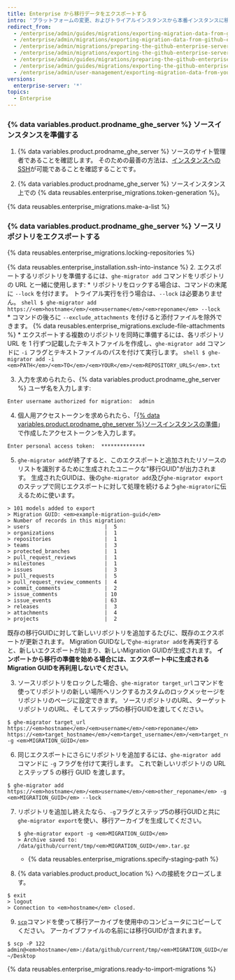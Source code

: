 ```yaml
---
title: Enterprise から移行データをエクスポートする
intro: 'プラットフォームの変更、およびトライアルインスタンスから本番インスタンスに移行するには、インスタンスを準備して、リポジトリをロックし、移行アーカイブを生成することで、{% data variables.product.prodname_ghe_server %} インスタンスから移行データをエクスポートできます。'
redirect_from:
  - /enterprise/admin/guides/migrations/exporting-migration-data-from-github-enterprise/
  - /enterprise/admin/migrations/exporting-migration-data-from-github-enterprise-server
  - /enterprise/admin/migrations/preparing-the-github-enterprise-server-source-instance
  - /enterprise/admin/migrations/exporting-the-github-enterprise-server-source-repositories
  - /enterprise/admin/guides/migrations/preparing-the-github-enterprise-source-instance/
  - /enterprise/admin/guides/migrations/exporting-the-github-enterprise-source-repositories/
  - /enterprise/admin/user-management/exporting-migration-data-from-your-enterprise
versions:
  enterprise-server: '*'
topics:
  - Enterprise
---
```


### {% data variables.product.prodname_ghe_server %} ソースインスタンスを準備する

1. {% data variables.product.prodname_ghe_server %} ソースのサイト管理者であることを確認します。 そのための最善の方法は、[インスタンスへのSSH](/enterprise/admin/guides/installation/accessing-the-administrative-shell-ssh/)が可能であることを確認することです。

2. {% data variables.product.prodname_ghe_server %} ソースインスタンス上での {% data reusables.enterprise_migrations.token-generation %}。

{% data reusables.enterprise_migrations.make-a-list %}

### {% data variables.product.prodname_ghe_server %} ソースリポジトリをエクスポートする

{% data reusables.enterprise_migrations.locking-repositories %}

{% data reusables.enterprise_installation.ssh-into-instance %}
2. エクスポートするリポジトリを準備するには、`ghe-migrator add` コマンドをリポジトリの URL と一緒に使用します:
    * リポジトリをロックする場合は、コマンドの末尾に `--lock` を付けます。 トライアル実行を行う場合は、`--lock` は必要ありません。
      ```shell
      $ ghe-migrator add https://<em>hostname</em>/<em>username</em>/<em>reponame</em> --lock
      ```
    * コマンドの後ろに `--exclude_attachments` を付けると添付ファイルを除外できます。 {% data reusables.enterprise_migrations.exclude-file-attachments %}
    * エクスポートする複数のリポジトリを同時に準備するには、各リポジトリ URL を 1 行ずつ記載したテキストファイルを作成し、`ghe-migrator add` コマンドに `-i` フラグとテキストファイルのパスを付けて実行します。
      ```shell
      $ ghe-migrator add -i <em>PATH</em>/<em>TO</em>/<em>YOUR</em>/<em>REPOSITORY_URLS</em>.txt
      ```

3. 入力を求められたら、{% data variables.product.prodname_ghe_server %} ユーザ名を入力します:
  ```shell
  Enter username authorized for migration:  admin
  ```
4. 個人用アクセストークンを求められたら、「[{% data variables.product.prodname_ghe_server %}ソースインスタンスの準備](#preparing-the-github-enterprise-server-source-instance)」で作成したアクセストークンを入力します。
  ```shell
  Enter personal access token:  **************
  ```
5. `ghe-migrator add`が終了すると、このエクスポートと追加されたリソースのリストを識別するために生成されたユニークな"移行GUID"が出力されます。 生成されたGUIDは、後の`ghe-migrator add`及び`ghe-migrator export`のステップで同じエクスポートに対して処理を続けるよう`ghe-migrator`に伝えるために使います。
  ```shell
  > 101 models added to export
  > Migration GUID: <em>example-migration-guid</em>
  > Number of records in this migration:
  > users                        |  5
  > organizations                |  1
  > repositories                 |  1
  > teams                        |  3
  > protected_branches           |  1
  > pull_request_reviews         |  1
  > milestones                   |  1
  > issues                       |  3
  > pull_requests                |  5
  > pull_request_review_comments |  4
  > commit_comments              |  2
  > issue_comments               | 10
  > issue_events                 | 63
  > releases                     |  3
  > attachments                  |  4
  > projects                     |  2
  ```
  既存の移行GUIDに対して新しいリポジトリを追加するたびに、既存のエクスポートが更新されます。 Migration GUIDなしで`ghe-migrator add`を再実行すると、新しいエクスポートが始まり、新しいMigration GUIDが生成されます。 **インポートから移行の準備を始める場合には、エクスポート中に生成されるMigration GUIDを再利用しないでください**。

3. ソースリポジトリをロックした場合、`ghe-migrator target_url`コマンドを使ってリポジトリの新しい場所へリンクするカスタムのロックメッセージをリポジトリのページに設定できます。 ソースリポジトリのURL、ターゲットリポジトリのURL、そしてステップ5の移行GUIDを渡してください。

  ```shell
  $ ghe-migrator target_url https://<em>hostname</em>/<em>username</em>/<em>reponame</em> https://<em>target_hostname</em>/<em>target_username</em>/<em>target_reponame</em> -g <em>MIGRATION_GUID</em>
  ```

6. 同じエクスポートにさらにリポジトリを追加するには、`ghe-migrator add` コマンドに `-g` フラグを付けて実行します。 これで新しいリポジトリの URL とステップ 5 の移行 GUID を渡します。
  ```shell
  $ ghe-migrator add https://<em>hostname</em>/<em>username</em>/<em>other_reponame</em> -g <em>MIGRATION_GUID</em> --lock
  ```
7. リポジトリを追加し終えたなら、`-g`フラグとステップ5の移行GUIDと共に`ghe-migrator export`を使い、移行アーカイブを生成してください。
    ```shell
    $ ghe-migrator export -g <em>MIGRATION_GUID</em>
    > Archive saved to: /data/github/current/tmp/<em>MIGRATION_GUID</em>.tar.gz
    ```
    * {% data reusables.enterprise_migrations.specify-staging-path %}

8. {% data variables.product.product_location %} への接続をクローズします。
  ```shell
  $ exit
  > logout
  > Connection to <em>hostname</em> closed.
  ```
9. [`scp`](https://linuxacademy.com/blog/linux/ssh-and-scp-howto-tips-tricks#scp)コマンドを使って移行アーカイブを使用中のコンピュータにコピーしてください。 アーカイブファイルの名前には移行GUIDが含まれます。
  ```shell
  $ scp -P 122 admin@<em>hostname</em>:/data/github/current/tmp/<em>MIGRATION_GUID</em>.tar.gz ~/Desktop
  ```
{% data reusables.enterprise_migrations.ready-to-import-migrations %}
